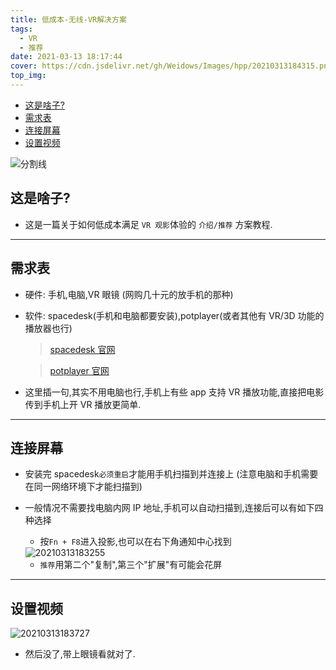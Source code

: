 ```yaml
---
title: 低成本-无线-VR解决方案
tags:
  - VR
  - 推荐
date: 2021-03-13 18:17:44
cover: https://cdn.jsdelivr.net/gh/Weidows/Images/hpp/20210313184315.png
top_img:
---
```


<!--
 * @?: *********************************************************************
 * @Author: Weidows
 * @LastEditors: Weidows
 * @LastEditTime: 2021-03-21 17:10:31
 * @FilePath: \Weidowsd:\Game\Github\Blog-private\source\_posts\others\低成本-无线-VR解决方案.md
 * @Description:
 * @!: *********************************************************************
-->

- [这是啥子?](#这是啥子)
- [需求表](#需求表)
- [连接屏幕](#连接屏幕)
- [设置视频](#设置视频)

![分割线](https://cdn.jsdelivr.net/gh/Weidows/Images/img/divider.png)

## 这是啥子?

- 这是一篇关于如何低成本满足 `VR 观影`体验的 `介绍/推荐` 方案教程.

---

## 需求表

- 硬件: 手机,电脑,VR 眼镜 (网购几十元的放手机的那种)

- 软件: spacedesk(手机和电脑都要安装),potplayer(或者其他有 VR/3D 功能的播放器也行)

  > [spacedesk 官网](https://spacedesk.net/)

  > [potplayer 官网](https://potplayer.daum.net/)

- 这里插一句,其实不用电脑也行,手机上有些 app 支持 VR 播放功能,直接把电影传到手机上开 VR 播放更简单.

---

## 连接屏幕

- 安装完 spacedesk`必须重启`才能用手机扫描到并连接上 (注意电脑和手机需要在同一网络环境下才能扫描到)

- 一般情况不需要找电脑内网 IP 地址,手机可以自动扫描到,连接后可以有如下四种选择

  - 按`Fn + F8`进入投影,也可以在右下角通知中心找到

  <img src="https://cdn.jsdelivr.net/gh/Weidows/Images/hpp/20210313183255.png" alt="20210313183255" />

  - `推荐`用第二个"复制",第三个"扩展"有可能会花屏

---

## 设置视频

<img src="https://cdn.jsdelivr.net/gh/Weidows/Images/hpp/20210313183727.png" alt="20210313183727" />

- 然后没了,带上眼镜看就对了.
